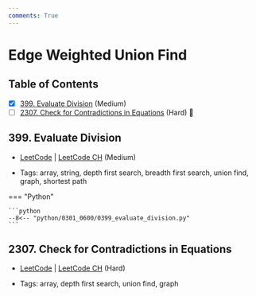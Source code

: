```yaml
---
comments: True
---
```


# Edge Weighted Union Find

## Table of Contents

- [x] [399. Evaluate Division](https://leetcode.cn/problems/evaluate-division/) (Medium)
- [ ] [2307. Check for Contradictions in Equations](https://leetcode.cn/problems/check-for-contradictions-in-equations/) (Hard) 👑

## 399. Evaluate Division

-   [LeetCode](https://leetcode.com/problems/evaluate-division/) | [LeetCode CH](https://leetcode.cn/problems/evaluate-division/) (Medium)

-   Tags: array, string, depth first search, breadth first search, union find, graph, shortest path

=== "Python"

    ```python
    --8<-- "python/0301_0600/0399_evaluate_division.py"
    ```



## 2307. Check for Contradictions in Equations

-   [LeetCode](https://leetcode.com/problems/check-for-contradictions-in-equations/) | [LeetCode CH](https://leetcode.cn/problems/check-for-contradictions-in-equations/) (Hard)

-   Tags: array, depth first search, union find, graph
